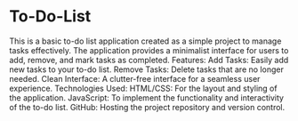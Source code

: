 # To-Do-List
This is a basic to-do list application created as a simple project to manage tasks effectively. The application provides a minimalist interface for users to add, remove, and mark tasks as completed.
Features:
Add Tasks: Easily add new tasks to your to-do list.
Remove Tasks: Delete tasks that are no longer needed.
Clean Interface: A clutter-free interface for a seamless user experience.
Technologies Used:
HTML/CSS: For the layout and styling of the application.
JavaScript: To implement the functionality and interactivity of the to-do list.
GitHub: Hosting the project repository and version control.
